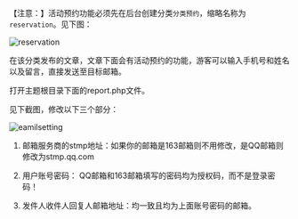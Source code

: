 【注意：】活动预约功能必须先在后台创建分类`分类预约`，缩略名称为`reservation`。见下图：

![reservation](https://cdn.ihewro.com/img/reservationCategory.png)

在该分类发布的文章，文章下面会有活动预约的功能，游客可以输入手机号和姓名以及留言，直接发送至目标邮箱。


打开主题根目录下面的report.php文件。

见下截图，修改以下三个部分：

![eamilsetting](https://cdn.ihewro.com/img/emailsetting.png)

1. 邮箱服务商的stmp地址：如果你的邮箱是163邮箱则不用修改，是QQ邮箱则修改为stmp.qq.com

2. 用户账号密码： QQ邮箱和163邮箱填写的密码均为授权码，而不是登录密码！

3. 发件人收件人回复人邮箱地址：均一致且均为上面账号密码的邮箱。
